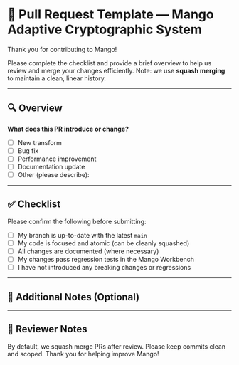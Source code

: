 # 🧪 Pull Request Template — Mango Adaptive Cryptographic System

Thank you for contributing to Mango!

Please complete the checklist and provide a brief overview to help us review and merge your changes efficiently. Note: we use **squash merging** to maintain a clean, linear history.

---

## 🔍 Overview

**What does this PR introduce or change?**
<!-- Briefly describe the purpose and scope of your changes -->

- [ ] New transform
- [ ] Bug fix
- [ ] Performance improvement
- [ ] Documentation update
- [ ] Other (please describe):

---

## ✅ Checklist

Please confirm the following before submitting:

- [ ] My branch is up-to-date with the latest `main`
- [ ] My code is focused and atomic (can be cleanly squashed)
- [ ] All changes are documented (where necessary)
- [ ] My changes pass regression tests in the Mango Workbench
- [ ] I have not introduced any breaking changes or regressions

---

## 🧠 Additional Notes (Optional)

<!-- Include test data used, transform behavior notes, or known edge cases -->

---

## 🙏 Reviewer Notes

By default, we squash merge PRs after review. Please keep commits clean and scoped. Thank you for helping improve Mango!

